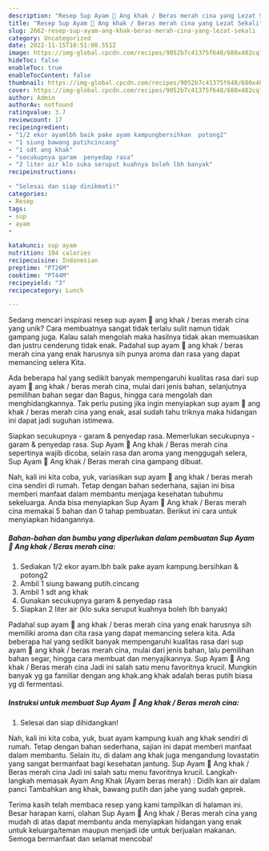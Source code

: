 ```yaml
---
description: "Resep Sup Ayam 🐓 Ang khak / Beras merah cina yang Lezat Sekali"
title: "Resep Sup Ayam 🐓 Ang khak / Beras merah cina yang Lezat Sekali"
slug: 2662-resep-sup-ayam-ang-khak-beras-merah-cina-yang-lezat-sekali
category: Uncategorized
date: 2022-11-15T10:51:00.551Z
image: https://img-global.cpcdn.com/recipes/9052b7c41375f648/680x482cq70/sup-ayam-ang-khak-beras-merah-cina-foto-resep-utama.jpg
hideToc: false
enableToc: true
enableTocContent: false
thumbnail: https://img-global.cpcdn.com/recipes/9052b7c41375f648/680x482cq70/sup-ayam-ang-khak-beras-merah-cina-foto-resep-utama.jpg
cover: https://img-global.cpcdn.com/recipes/9052b7c41375f648/680x482cq70/sup-ayam-ang-khak-beras-merah-cina-foto-resep-utama.jpg
author: Admin
authorAv: notfound
ratingvalue: 3.7
reviewcount: 17
recipeingredient:
- "1/2 ekor ayamlbh baik pake ayam kampungbersihkan  potong2"
- "1 siung bawang putihcincang"
- "1 sdt ang khak"
- "secukupnya garam  penyedap rasa"
- "2 liter air klo suka seruput kuahnya boleh lbh banyak"
recipeinstructions:

- "Selesai dan siap dinikmati!"
categories:
- Resep
tags:
- sup
- ayam
- 

katakunci: sup ayam  
nutrition: 104 calories
recipecuisine: Indonesian
preptime: "PT26M"
cooktime: "PT44M"
recipeyield: "3"
recipecategory: Lunch

---
```





Sedang mencari inspirasi resep sup ayam 🐓 ang khak / beras merah cina yang unik? Cara membuatnya sangat tidak terlalu sulit namun tidak gampang juga. Kalau salah mengolah maka hasilnya tidak akan memuaskan dan justru cenderung tidak enak. Padahal sup ayam 🐓 ang khak / beras merah cina yang enak harusnya sih punya aroma dan rasa yang dapat memancing selera Kita.





Ada beberapa hal yang sedikit banyak mempengaruhi kualitas rasa dari sup ayam 🐓 ang khak / beras merah cina, mulai dari jenis bahan, selanjutnya pemilihan bahan segar dan Bagus, hingga cara mengolah dan menghidangkannya. Tak perlu pusing jika ingin menyiapkan sup ayam 🐓 ang khak / beras merah cina yang enak,      asal sudah tahu triknya maka hidangan ini dapat jadi suguhan istimewa.














Siapkan secukupnya - garam &amp; penyedap rasa. Memerlukan secukupnya - garam &amp; penyedap rasa. Sup Ayam 🐓 Ang khak / Beras merah cina sepertinya wajib dicoba, selain rasa dan aroma yang menggugah selera, Sup Ayam 🐓 Ang khak / Beras merah cina gampang dibuat.






Nah, kali ini kita coba, yuk, variasikan sup ayam 🐓 ang khak / beras merah cina sendiri di rumah. Tetap dengan bahan sederhana, sajian ini bisa memberi manfaat dalam membantu menjaga kesehatan tubuhmu sekeluarga. Anda bisa menyiapkan Sup Ayam 🐓 Ang khak / Beras merah cina memakai 5 bahan dan 0 tahap pembuatan. Berikut ini cara untuk menyiapkan hidangannya.

<!--inarticleads1-->

##### Bahan-bahan dan bumbu yang diperlukan dalam pembuatan Sup Ayam 🐓 Ang khak / Beras merah cina:

1. Sediakan 1/2 ekor ayam.lbh baik pake ayam kampung.bersihkan &amp; potong2
1. Ambil 1 siung bawang putih.cincang
1. Ambil 1 sdt ang khak
1. Gunakan secukupnya garam &amp; penyedap rasa
1. Siapkan 2 liter air (klo suka seruput kuahnya boleh lbh banyak)


Padahal sup ayam 🐓 ang khak / beras merah cina yang enak harusnya sih memiliki aroma dan cita rasa yang dapat memancing selera kita. Ada beberapa hal yang sedikit banyak mempengaruhi kualitas rasa dari sup ayam 🐓 ang khak / beras merah cina, mulai dari jenis bahan, lalu pemilihan bahan segar, hingga cara membuat dan menyajikannya. Sup Ayam 🐓 Ang khak / Beras merah cina Jadi ini salah satu menu favoritnya krucil. Mungkin banyak yg ga familiar dengan ang khak.ang khak adalah beras putih biasa yg di fermentasi. 

<!--inarticleads2-->

##### Instruksi untuk membuat Sup Ayam 🐓 Ang khak / Beras merah cina:


1. Selesai dan siap dihidangkan!

Nah, kali ini kita coba, yuk, buat ayam kampung kuah ang khak sendiri di rumah. Tetap dengan bahan sederhana, sajian ini dapat memberi manfaat dalam membantu. Selain itu, di dalam ang khak juga mengandung lovastatin yang sangat bermanfaat bagi kesehatan jantung. Sup Ayam 🐓 Ang khak / Beras merah cina Jadi ini salah satu menu favoritnya krucil. Langkah-langkah memasak Ayam Ang Khak (Ayam beras merah) : Didih kan air dalam panci Tambahkan ang khak, bawang putih dan jahe yang sudah geprek. 

Terima kasih telah membaca resep yang kami tampilkan di halaman ini. Besar harapan kami, olahan Sup Ayam 🐓 Ang khak / Beras merah cina yang mudah di atas dapat membantu anda menyiapkan hidangan yang enak untuk keluarga/teman maupun menjadi ide untuk berjualan makanan. Semoga bermanfaat dan selamat mencoba!
